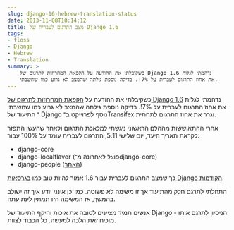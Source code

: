 ```yaml
---
slug: django-16-hebrew-translation-status
date: 2013-11-08T18:14:12
title: מצב התרגום לעברית של Django 1.6
tags:
- floss
- Django
- Hebrew
- Translation
summary: >
    כשקיבלתי את ההודעה על הקפאת המחרוזות לתרגום של Django 1.6 נדהמתי לגלות
    את אחוז התרגום לעברית על 7%!. בדיקה נוספת גילתה שהמצב לא גרוע כמו שחשבתי.
---
```

כשקיבלתי את ההודעה על 
[הקפאת המחרוזות לתרגום של Django
1.6](https://groups.google.com/d/msg/django-i18n/EeuVNtobeqQ/b92CHUAkpIQJ)
נדהמתי לגלות את אחוז התרגום לעברית על 7%!. בדיקה נוספת גילתה שהמצב לא
גרוע כמו שחשבתי ־ התיעוד של Django נוסף לפרוייקט ב־Transifex וגרר את
אחוז התרגום לתחתית.

אחרי ההתאוששות מההלם הראשוני ניגשתי למלאכת התרגום ולאחר שהעשן התפזר
לקראת תאריך היעד, יום שלישי 5.11, התרגום לעברית עומד על 100% עבור:

*   django-core
*   django-localflavor (פוצל לאחרונה מ־django-core)
*   django-people ([האתר](https://people.djangoproject.com/))

כך שמצב התרגום לעברית עבור 1.6 אמור להיות טוב כמו
[בגרסאות Django הקודמות](/2012/10/django-15-hebrew-translation-status/).

התחלתי לתרגם חלק מהתיעוד אך זו משימה לא פשוטה. כמו־כן אינני יודע איך זה
ישולב בהמשך, אז המשימה הזו תמתין לעת עתה.

אנשים תמיד מציינים לטובה את איכות והיקף התיעוד של Django - הניסיון לתרגם
אותו מוכיח זאת הלכה למעשה. כל הכבוד לצוות.
